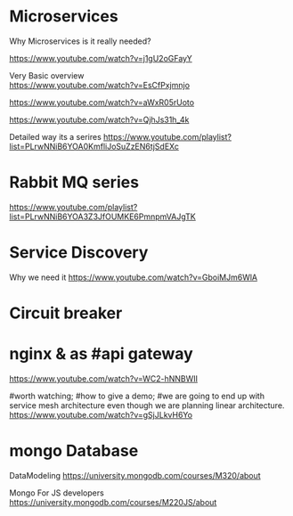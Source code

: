 # Microservices
Why Microservices is it really needed?

https://www.youtube.com/watch?v=j1gU2oGFayY

Very Basic overview  
https://www.youtube.com/watch?v=EsCfPxjmnjo

https://www.youtube.com/watch?v=aWxR05rUoto

https://www.youtube.com/watch?v=QjhJs31h_4k

Detailed way its a serires
https://www.youtube.com/playlist?list=PLrwNNiB6YOA0KmfliJoSuZzEN6tjSdEXc

# Rabbit MQ series
https://www.youtube.com/playlist?list=PLrwNNiB6YOA3Z3JfOUMKE6PmnpmVAJgTK

# Service Discovery
Why we need it
https://www.youtube.com/watch?v=GboiMJm6WlA

# Circuit breaker 

# nginx & as #api gateway
https://www.youtube.com/watch?v=WC2-hNNBWII

#worth watching;
#how to give a demo;
#we are going to end up with service mesh architecture even though we are planning linear architecture.
https://www.youtube.com/watch?v=gSjJLkvH6Yo


# mongo Database

DataModeling
https://university.mongodb.com/courses/M320/about

Mongo For JS developers
https://university.mongodb.com/courses/M220JS/about
